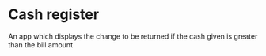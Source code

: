 # Cash register
 An app which displays the change to be returned if the cash given is greater than the bill amount
